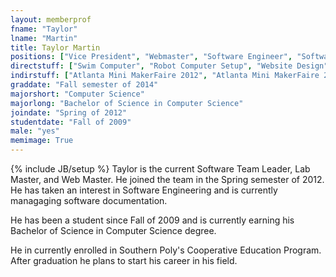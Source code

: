 ```yaml
---
layout: memberprof
fname: "Taylor"
lname: "Martin"
title: Taylor Martin
positions: ["Vice President", "Webmaster", "Software Engineer", "Software Developer"]
directstuff: ["Swim Computer", "Robot Computer Setup", "Website Design", "Website Content"]
indirstuff: ["Atlanta Mini MakerFaire 2012", "Atlanta Mini MakerFaire 2013"]
graddate: "Fall semester of 2014"
majorshort: "Computer Science"
majorlong: "Bachelor of Science in Computer Science"
joindate: "Spring of 2012"
studentdate: "Fall of 2009"
male: "yes"
memimage: True
---
```

{% include JB/setup %}
Taylor is the current Software Team Leader, Lab Master, and Web Master. He joined the team in the Spring semester of 2012. He has taken an interest in Software Engineering and is currently managaging software documentation.

He has been a student since Fall of 2009 and is currently earning his Bachelor of Science in Computer Science degree.

He in currently enrolled in Southern Poly's Cooperative Education Program. After graduation he plans to start his career in his field.
